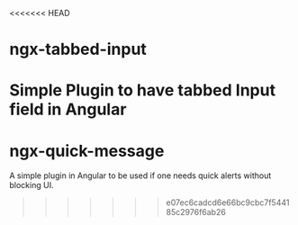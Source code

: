 <<<<<<< HEAD
# ngx-tabbed-input

Simple Plugin to have tabbed Input field in Angular
=======
# ngx-quick-message

A simple plugin in Angular to be used if one needs quick alerts without blocking UI.
>>>>>>> e07ec6cadcd6e66bc9cbc7f544185c2976f6ab26

